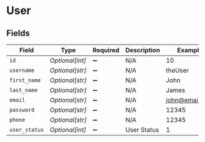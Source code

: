 # User


## Fields

| Field              | Type               | Required           | Description        | Example            |
| ------------------ | ------------------ | ------------------ | ------------------ | ------------------ |
| `id`               | *Optional[int]*    | :heavy_minus_sign: | N/A                | 10                 |
| `username`         | *Optional[str]*    | :heavy_minus_sign: | N/A                | theUser            |
| `first_name`       | *Optional[str]*    | :heavy_minus_sign: | N/A                | John               |
| `last_name`        | *Optional[str]*    | :heavy_minus_sign: | N/A                | James              |
| `email`            | *Optional[str]*    | :heavy_minus_sign: | N/A                | john@email.com     |
| `password`         | *Optional[str]*    | :heavy_minus_sign: | N/A                | 12345              |
| `phone`            | *Optional[str]*    | :heavy_minus_sign: | N/A                | 12345              |
| `user_status`      | *Optional[int]*    | :heavy_minus_sign: | User Status        | 1                  |